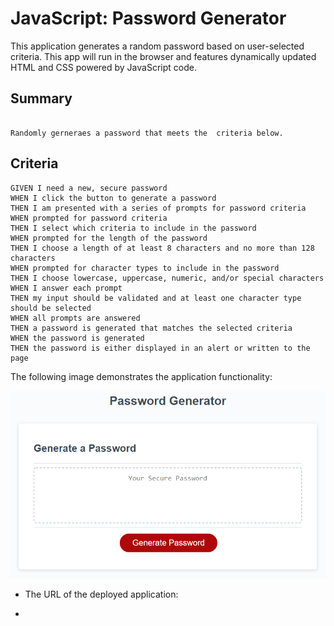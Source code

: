 #  JavaScript: Password Generator

This application generates a random password based on user-selected criteria. This app will run in the browser and features dynamically updated HTML and CSS powered by JavaScript code. 
## Summary

```

Randomly gerneraes a password that meets the  criteria below.
```

## Criteria

```
GIVEN I need a new, secure password
WHEN I click the button to generate a password
THEN I am presented with a series of prompts for password criteria
WHEN prompted for password criteria
THEN I select which criteria to include in the password
WHEN prompted for the length of the password
THEN I choose a length of at least 8 characters and no more than 128 characters
WHEN prompted for character types to include in the password
THEN I choose lowercase, uppercase, numeric, and/or special characters
WHEN I answer each prompt
THEN my input should be validated and at least one character type should be selected
WHEN all prompts are answered
THEN a password is generated that matches the selected criteria
WHEN the password is generated
THEN the password is either displayed in an alert or written to the page
```


The following image demonstrates the application functionality:

![password generator demo](./Assets/03-javascript-homework-demo.png)



* The URL of the deployed application:  

*


 